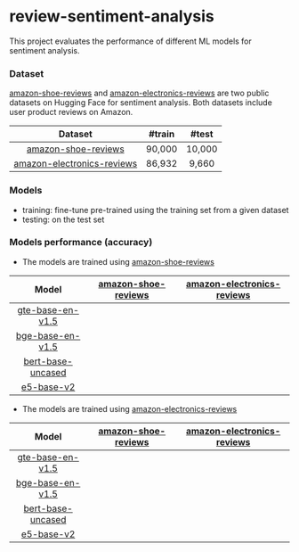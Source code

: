 # review-sentiment-analysis

This project evaluates the performance of different ML models for sentiment analysis.

### Dataset

[amazon-shoe-reviews](https://huggingface.co/datasets/gyoungjr/amazon-shoe-reviews) and [amazon-electronics-reviews](https://huggingface.co/datasets/gyoungjr/amazon-electronics-reviews) are two public datasets on Hugging Face for sentiment analysis. Both datasets include user product reviews on Amazon.

| 	Dataset	 | 	#train	 | 	#test	  | 
|:---------:|:--------:|:--------:| 
| 	[amazon-shoe-reviews](https://huggingface.co/datasets/gyoungjr/amazon-shoe-reviews)	  | 	90,000	 | 	10,000	 | 
| 	[amazon-electronics-reviews](https://huggingface.co/datasets/gyoungjr/amazon-electronics-reviews)	  | 	86,932	 | 	9,660	  |


### Models

* training: fine-tune pre-trained using the training set from a given dataset
* testing: on the test set

### Models performance (accuracy)

- The models are trained using [amazon-shoe-reviews](https://huggingface.co/datasets/gyoungjr/amazon-shoe-reviews)

|                                      	Model	                                      | 	[amazon-shoe-reviews](https://huggingface.co/datasets/gyoungjr/amazon-shoe-reviews)	 | 	[amazon-electronics-reviews](https://huggingface.co/datasets/gyoungjr/amazon-electronics-reviews)	 | 
|:---------------------------------------------------------------------------------:|:--------:|:---------------------------------------------------------------------------------------------------:| 
|   [gte-base-en-v1.5](https://huggingface.co/Alibaba-NLP/gte-base-en-v1.5)    		   | 		 |                                                 		                                                  | 
|   [bge-base-en-v1.5](https://huggingface.co/BAAI/bge-base-en-v1.5)    		       | 		 |                                                 		                                                  |
|  [bert-base-uncased](https://huggingface.co/google-bert/bert-base-uncased)    		  | 		 |                                                 		                                                  |
|  [e5-base-v2](https://huggingface.co/intfloat/e5-base-v2)    		  | 		 |                                                 		                                                  |


-  The models are trained using [amazon-electronics-reviews](https://huggingface.co/datasets/gyoungjr/amazon-electronics-reviews)

|                                      	Model	                                      | 	[amazon-shoe-reviews](https://huggingface.co/datasets/gyoungjr/amazon-shoe-reviews)	 | 	[amazon-electronics-reviews](https://huggingface.co/datasets/gyoungjr/amazon-electronics-reviews)	 | 
|:---------------------------------------------------------------------------------:|:--------:|:---------------------------------------------------------------------------------------------------:| 
|   [gte-base-en-v1.5](https://huggingface.co/Alibaba-NLP/gte-base-en-v1.5)    		   | 		 |                                                 		                                                  | 
|   [bge-base-en-v1.5](https://huggingface.co/BAAI/bge-base-en-v1.5)    		       | 		 |                                                 		                                                  |
|  [bert-base-uncased](https://huggingface.co/google-bert/bert-base-uncased)    		  | 		 |                                                 		                                                  |
|  [e5-base-v2](https://huggingface.co/intfloat/e5-base-v2)    		  | 		 |                                                 		                                                  |
